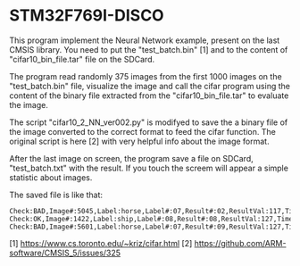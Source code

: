 # STM32F769I-DISCO

This program implement the Neural Network example, present on the last CMSIS library.
You need to put the "test_batch.bin" [1] and to the content of "cifar10_bin_file.tar" file on the SDCard.

The program read randomly 375 images from the first 1000 images on the "test_batch.bin" file, visualize the image and call the cifar program using the content of the binary file extracted from the "cifar10_bin_file.tar" to evaluate the image.

The script "cifar10_2_NN_ver002.py" is modifyed to save the a binary file of the image converted to the correct format to feed the cifar function. The original script is here [2] with very helpful info about the image format.

After the last image on screen, the program save a file on SDCard, "test_batch.txt" with the result. If you touch the screem  will appear a simple statistic about images.

The saved file is like that:
``` 
Check:BAD,Image#:5045,Label:horse,Label#:07,Result#:02,ResultVal:117,Time:0.0927;
Check:OK,Image#:1422,Label:ship,Label#:08,Result#:08,ResultVal:127,Time:0.0927;
Check:BAD,Image#:5601,Label:horse,Label#:07,Result#:09,ResultVal:127,Time:0.0927;
```

[1] https://www.cs.toronto.edu/~kriz/cifar.html
[2] https://github.com/ARM-software/CMSIS_5/issues/325
